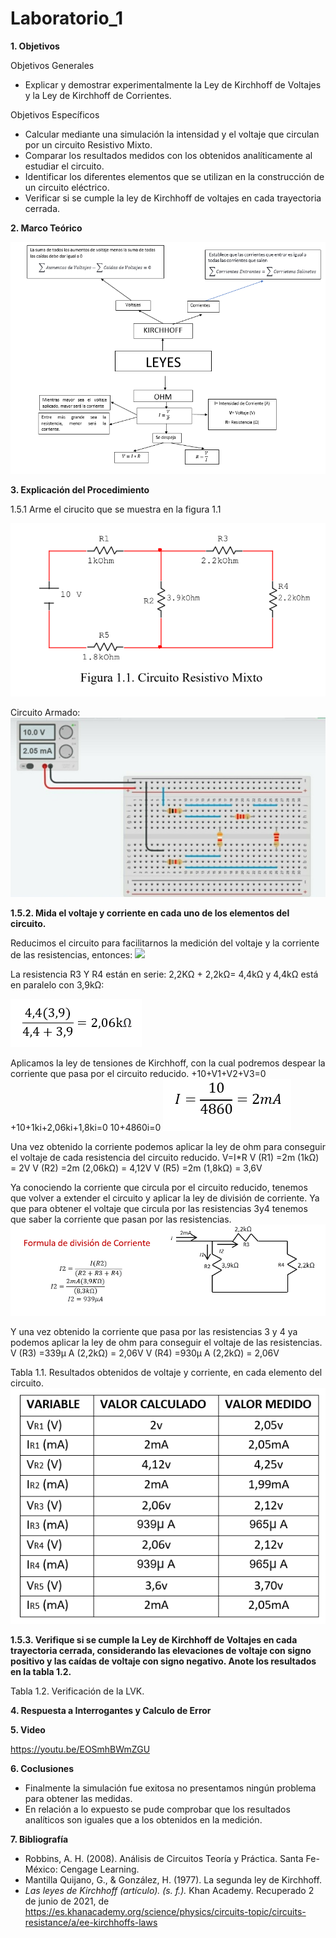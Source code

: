 # Laboratorio_1

__1. Objetivos__

Objetivos Generales 
* Explicar y demostrar experimentalmente la Ley de Kirchhoff de Voltajes y la Ley de
Kirchhoff de Corrientes.

Objetivos Específicos 
* Calcular mediante una simulación la intensidad y el voltaje que circulan por un circuito Resistivo Mixto.
* Comparar los resultados medidos con los obtenidos analíticamente al estudiar el circuito.
* Identificar los diferentes elementos que se utilizan en la construcción de un circuito eléctrico.
* Verificar si se cumple la ley de Kirchhoff de voltajes en cada trayectoria cerrada.


__2. Marco Teórico__ 

![](https://github.com/ItzAdoc/Laboratorio_1/blob/main/Marco%20Teorico.PNG)


__3. Explicación del Procedimiento__

1.5.1 Arme el cirucito que se muestra en la figura 1.1

![](https://github.com/ItzAdoc/Laboratorio_1/blob/main/Figura%201.1.PNG)

Circuito Armado:
![](https://github.com/ItzAdoc/Laboratorio_1/blob/main/Circuito%20Armado.jpg)

**1.5.2. Mida el voltaje y corriente en cada uno de los elementos del circuito.**

Reducimos el circuito para facilitarnos la medición del voltaje y la corriente de las resistencias, entonces:
![](tramo1)

La resistencia R3 Y R4 están en serie: 
2,2KΩ + 2,2kΩ= 4,4kΩ
y 4,4kΩ está en paralelo con 3,9kΩ:

![](https://github.com/ItzAdoc/Laboratorio_1/blob/main/1.PNG)

Aplicamos la ley de tensiones de Kirchhoff, con la cual podremos despear la corriente que pasa por el circuito reducido.
+10+V1+V2+V3=0
+10+1ki+2,06ki+1,8ki=0
10+4860i=0
![](https://github.com/ItzAdoc/Laboratorio_1/blob/main/2.PNG)

Una vez obtenido la corriente podemos aplicar la ley de ohm para conseguir el voltaje de cada resistencia del circuito reducido.
V=I*R
V (R1) =2m (1kΩ) = 2V
V (R2) =2m (2,06kΩ) = 4,12V
V (R5) =2m (1,8kΩ) = 3,6V


Ya conociendo la corriente que circula por el circuito reducido, tenemos que volver a extender el circuito y aplicar la ley de división de corriente. Ya que  para obtener el voltaje que circula por las resistencias 3y4 tenemos que saber la corriente que pasan por las resistencias.
![](https://github.com/ItzAdoc/Laboratorio_1/blob/main/3.PNG)

Y una vez obtenido la corriente que pasa por las resistencias 3 y 4 ya podemos aplicar la ley de ohm para conseguir el voltaje de las resistencias.
V (R3) =339μ A (2,2kΩ) = 2,06V
V (R4) =930μ A (2,2kΩ) = 2,06V

Tabla 1.1. Resultados obtenidos de voltaje y corriente, en cada elemento del circuito.
![](https://github.com/ItzAdoc/Laboratorio_1/blob/main/Tabla1.1..PNG)

**1.5.3. Verifique si se cumple la Ley de Kirchhoff de Voltajes en cada trayectoria cerrada,
considerando las elevaciones de voltaje con signo positivo y las caídas de voltaje con
signo negativo. Anote los resultados en la tabla 1.2.**

Tabla 1.2. Verificación de la LVK.

__4. Respuesta a Interrogantes y Calculo de Error__








__5. Video__

https://youtu.be/EOSmhBWmZGU


__6. Coclusiones__ 
* Finalmente la simulación fue exitosa no presentamos ningún problema para obtener las medidas.
* En relación a lo expuesto se pude comprobar que los resultados analíticos son iguales que a los obtenidos en la medición. 


__7. Bibliografía__

* Robbins, A. H. (2008). Análisis de Circuitos Teoría y Práctica. Santa Fe-México: Cengage Learning. 
* Mantilla Quijano, G., & González, H. (1977). La segunda ley de Kirchhoff.
* *Las leyes de Kirchhoff (artículo). (s. f.).* Khan Academy. Recuperado 2 de junio de 2021, de https://es.khanacademy.org/science/physics/circuits-topic/circuits-resistance/a/ee-kirchhoffs-laws
